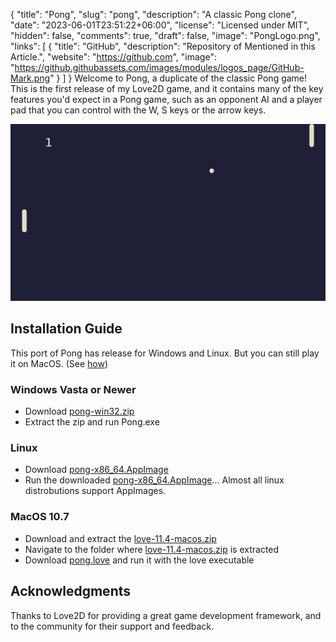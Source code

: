 {
    "title": "Pong",
    "slug": "pong",
    "description": "A classic Pong clone",
    "date": "2023-06-01T23:51:22+06:00",
    "license": "Licensed under MIT",
    "hidden": false,
    "comments": true,
    "draft": false,
    "image": "PongLogo.png",
    "links": [
        {
            "title": "GitHub",
            "description": "Repository of Mentioned in this Article.",
            "website": "https://github.com",
            "image": "https://github.githubassets.com/images/modules/logos_page/GitHub-Mark.png"
        }
    ]
}
Welcome to Pong, a duplicate of the classic Pong game! This is the first release of my Love2D game, and it contains many of the key features you'd expect in a Pong game, such as an opponent AI and a player pad that you can control with the W, S keys or the arrow keys.

![Pong Screenshot](Pong.png)

## Installation Guide

This port of Pong has release for Windows and Linux. But you can still play it on MacOS. (See [how](#macos-107))

### Windows Vasta or Newer

* Download [pong-win32.zip](https://github.com/Kitcodail/Pong/releases/tag/1.0.0)
* Extract the zip and run Pong.exe

### Linux

* Download [pong-x86_64.AppImage](https://github.com/Kitcodail/Pong/releases/tag/1.0.0)
* Run the downloaded [pong-x86_64.AppImage](https://github.com/Kitcodail/Pong/releases/tag/1.0.0)... Almost all linux distrobutions support AppImages.

### MacOS 10.7

* Download and extract the [love-11.4-macos.zip](https://github.com/love2d/love/releases/download/11.4/love-11.4-macos.zip)
* Navigate to the folder where [love-11.4-macos.zip](https://github.com/love2d/love/releases/download/11.4/love-11.4-macos.zip) is extracted
* Download [pong.love](https://github.com/Kitcodail/Pong/releases/tag/1.0.0) and run it with the love executable

## Acknowledgments

Thanks to Love2D for providing a great game development framework, and to the community for their support and feedback.
